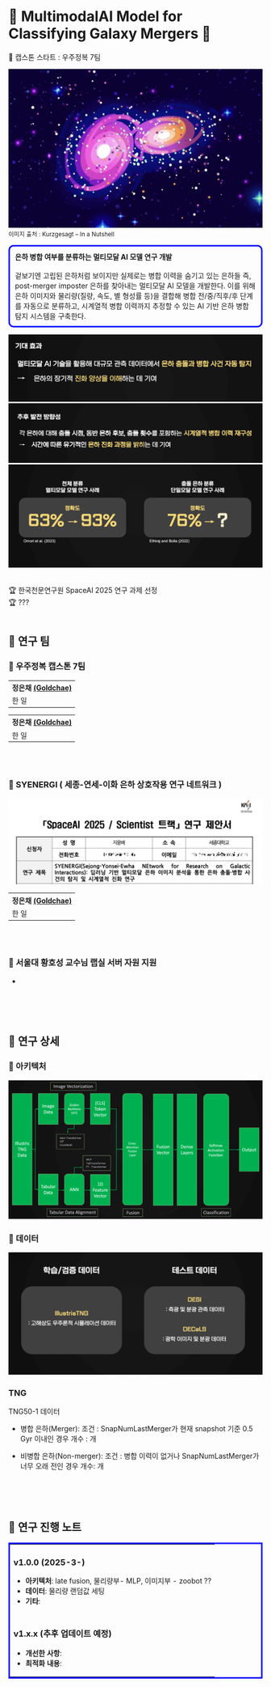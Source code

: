 # 🌌 MultimodalAI Model for Classifying Galaxy Mergers 🌌 

🔭 캡스톤 스타트 : 우주정복 7팀 

![메인페이지](./readMe_image/mergeGalaxy.png)
<small> 이미지 출처 : Kurzgesagt – In a Nutshell </small>

<div style="border: 3px solid blue; padding: 10px; border-radius: 10px;">
<b> 은하 병합 여부를 분류하는 멀티모달 AI 모델 연구 개발 </b>
<br/><br/>
겉보기엔 고립된 은하처럼 보이지만 실제로는 병합 이력을 숨기고 있는 은하들 즉, post-merger imposter 은하를 찾아내는 멀티모달 AI 모델을 개발한다. 이를 위해 은하 이미지와 물리량(질량, 속도, 별 형성률 등)을 결합해 병합 전/중/직후/후 단계를 자동으로 분류하고, 시계열적 병합 이력까지 추정할 수 있는 AI 기반 은하 병합 탐지 시스템을 구축한다.
<br/>


</div>

![기대 효과](./readMe_image/expected_effect.png)
![추후 발전 가능성](./readMe_image/expected_effect2.png)
![선행연구](./readMe_image/compare.png)

<!-- 성과 칸 -->
<br/> 
🏆 한국천문연구원 SpaceAI 2025 연구 과제 선정 <br/>
🏆 ???
<br/><br/>

## 🌌 연구 팀

### 🔭 우주정복 캡스톤 7팀

<table style="width: 100%;"> 
  <tr>
    <tr>
    <th>정은채 
    <a href="https://github.com/Goldchae" target="_blank">(Goldchae)</a>
    </th>
  </tr>
  </tr>
  <tr>
    <td> 한 일 </td>
  </tr>
</table>

<table style="width: 100%;"> 
  <tr>
    <tr>
    <th>정은채 
    <a href="https://github.com/Goldchae" target="_blank">(Goldchae)</a>
    </th>
  </tr>
  </tr>
  <tr>
    <td> 한 일 </td>
  </tr>
</table>


<br>
<br/>

### 🔭 SYENERGI ( 세종-연세-이화 은하 상호작용 연구 네트워크 )
![선행연구](./readMe_image/spaceAi.png)
<table style="width: 100%;"> 
  <tr>
    <tr>
    <th>정은채 
    <a href="https://github.com/Goldchae" target="_blank">(Goldchae)</a>
    </th>
  </tr>
  </tr>
  <tr>
    <td> 한 일 </td>
  </tr>
</table>


<br/>
<br/>


### 🔭 서울대 황호성 교수님 랩실 서버 자원 지원
- 

<br/>
<br/>
<br/>

## 🌌 연구 상세

### 🔭 아키텍처 
![아키텍처](./readMe_image/architecture.png)

### 🔭 데이터
![데이터](./readMe_image/data.png)
### TNG
TNG50-1 데이터

-  병합 은하(Merger): 
조건 : SnapNumLastMerger가 현재 snapshot 기준 0.5 Gyr 이내인 경우
개수 : 개 

- 비병합 은하(Non-merger):
조건 : 병합 이력이 없거나 SnapNumLastMerger가 너무 오래 전인 경우
개수: 개 


<br/>
<br/>
<br/>


## 🌌 연구 진행 노트

<table style="width: 100%;  border: 3px solid Blue;  ">
  <tr>
    <td>
      <h3>v1.0.0 (2025-3-)</h3>
      <ul>
        <li><strong>아키텍처</strong>: late fusion, 물리량부- MLP, 이미지부 - zoobot ??  </li>
        <li><strong>데이터</strong>: 물리량 랜덤값 세팅 </li>
        <li><strong>기타</strong>: </li>
      </ul>
    </td>
  </tr>
  <tr>
    <td>
      <h3>v1.x.x (추후 업데이트 예정)</h3>
      <ul>
        <li><strong>개선한 사항</strong>: </li>
        <li><strong>최적화 내용</strong>: </li>
      </ul>
    </td>
  </tr>
</table>


